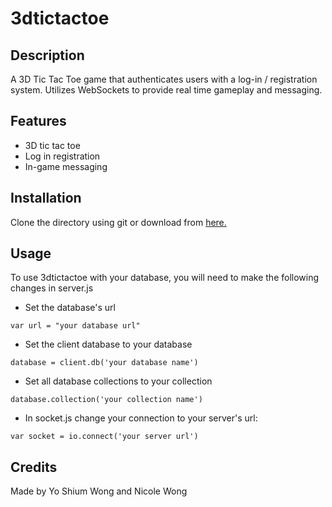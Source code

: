 # 3dtictactoe
## Description
A 3D Tic Tac Toe game that authenticates users with a  log-in / registration system.
Utilizes WebSockets to provide real time gameplay and messaging.

## Features
* 3D tic tac toe
* Log in registration
* In-game messaging

## Installation

Clone the directory using git or download from [here.](https://github.com/yoshiumw/3dtictactoe/archive/master.zip)

## Usage
To use 3dtictactoe with your database, you will need to make the following changes in server.js
- Set the database's url
```
var url = "your database url"
```
- Set the client database to your database 
```
database = client.db('your database name')
```

- Set all database collections to your collection
```
database.collection('your collection name')
```

- In socket.js change your connection to your server's url:
```
var socket = io.connect('your server url')
```

## Credits

Made by Yo Shium Wong and Nicole Wong
